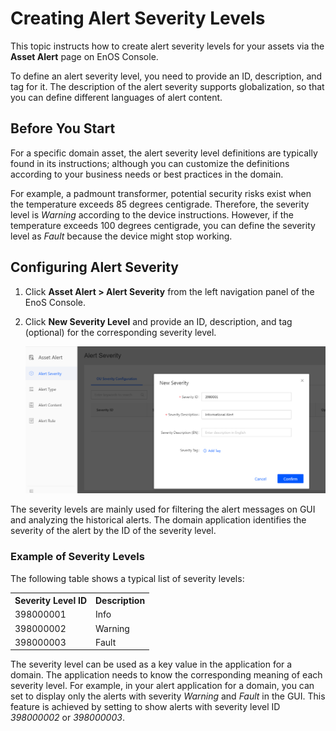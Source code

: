 # Creating Alert Severity Levels

This topic instructs how to create alert severity levels for your assets via the **Asset Alert** page on EnOS Console.

To define an alert severity level, you need to provide an ID, description, and tag for it. The description of the alert severity supports globalization, so that you can define different languages of alert content.

## Before You Start

For a specific domain asset, the alert severity level definitions are typically found in its instructions; although you can customize the definitions according to your business needs or best practices in the domain.

For example, a padmount transformer, potential security risks exist when the temperature exceeds 85 degrees centigrade. Therefore, the severity level is *Warning* according to the device instructions. However, if the temperature exceeds 100 degrees centigrade, you can define the severity level as *Fault* because the device might stop working.

## Configuring Alert Severity

1. Click **Asset Alert > Alert Severity** from the left navigation panel of the EnoS Console.

2. Click **New Severity Level** and provide an ID, description, and tag (optional) for the corresponding severity level.

   ![configure severity](media/create_severity_level.png)

The severity levels are mainly used for filtering the alert messages on GUI and analyzing the historical alerts. The domain application identifies the severity of the alert by the ID of the severity level.

### Example of Severity Levels

The following table shows a typical list of severity levels:

<table>
  <tr>
    <th>Severity Level ID</th>
    <th>Description</th>
  </tr>
  <tr>
    <td>398000001</td>
    <td>Info</td>
  </tr>
  <tr>
    <td>398000002</td>
    <td>Warning</td>
  </tr>
  <tr>
    <td>398000003</td>
    <td>Fault</td>
  </tr>
<table>

The severity level can be used as a key value in the application for a domain. The application needs to know the corresponding meaning of each severity level. For example, in your alert application for a domain, you can set to display only the alerts with severity _Warning_ and _Fault_ in the GUI. This feature is achieved by setting to show alerts with severity level ID _398000002_ or _398000003_.
